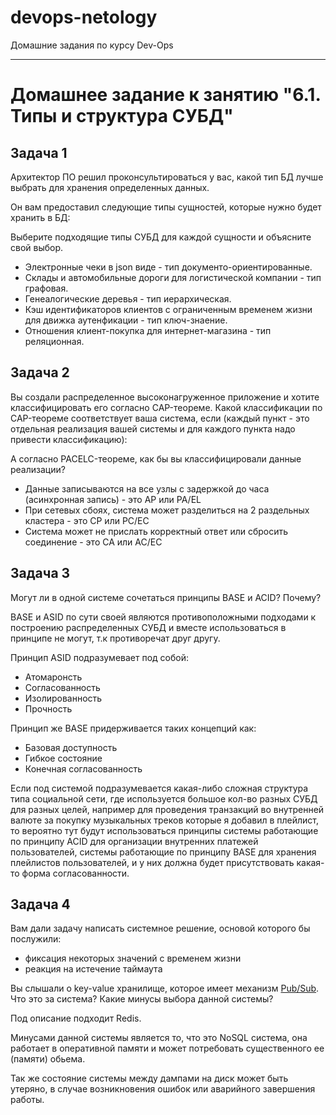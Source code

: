 # devops-netology
Домашние задания по курсу Dev-Ops

------

# Домашнее задание к занятию "6.1. Типы и структура СУБД"


## Задача 1


Архитектор ПО решил проконсультироваться у вас, какой тип БД
лучше выбрать для хранения определенных данных.

Он вам предоставил следующие типы сущностей, которые нужно будет хранить в БД:

Выберите подходящие типы СУБД для каждой сущности и объясните свой выбор.

- Электронные чеки в json виде - тип документо-ориентированные.
- Склады и автомобильные дороги для логистической компании - тип графовая.
- Генеалогические деревья - тип иерархическая.
- Кэш идентификаторов клиентов с ограниченным временем жизни для движка аутенфикации - тип ключ-знаение.
- Отношения клиент-покупка для интернет-магазина - тип реляционная.


## Задача 2


Вы создали распределенное высоконагруженное приложение и хотите классифицировать его согласно
CAP-теореме. Какой классификации по CAP-теореме соответствует ваша система, если
(каждый пункт - это отдельная реализация вашей системы и для каждого пункта надо привести классификацию):

А согласно PACELC-теореме, как бы вы классифицировали данные реализации?

- Данные записываются на все узлы с задержкой до часа (асинхронная запись) - это AP или PA/EL
- При сетевых сбоях, система может разделиться на 2 раздельных кластера - это CP или PC/EC
- Система может не прислать корректный ответ или сбросить соединение - это CA или AC/EC


## Задача 3


Могут ли в одной системе сочетаться принципы BASE и ACID? Почему?

  BASE и ASID по сути своей являются противоположными подходами к построению распределенных СУБД и вместе использоваться в принципе не могут, т.к противоречат друг другу.

  Принцип ASID подразумевает под собой:

   - Атомаронсть
   - Согласованность
   - Изолированность
   - Прочность

  Принцип же BASE придерживается таких концепций как:

   - Базовая доступность
   - Гибкое состояние
   - Конечная согласованность

  Если под системой подразумевается какая-либо сложная структура типа социальной сети, где используется большое кол-во разных СУБД для разных целей, например для проведения транзакций во внутренней валюте за покупку музыкальных треков которые я добавил в плейлист, то вероятно тут будут использоваться принципы системы работающие по принципу ACID для организации внутренних платежей пользователей, системы работающие по принципу BASE для хранения плейлистов пользователей, и у них должна будет присутствовать какая-то форма согласованности.


## Задача 4


Вам дали задачу написать системное решение, основой которого бы послужили:

- фиксация некоторых значений с временем жизни
- реакция на истечение таймаута

Вы слышали о key-value хранилище, которое имеет механизм [Pub/Sub](https://habr.com/ru/post/278237/).
Что это за система? Какие минусы выбора данной системы?

 Под описание подходит Redis.

 Минусами данной системы является то, что это NoSQL система, она работает в оперативной памяти и может потребовать существенного ее (памяти) обьема.

 Так же состояние системы между дампами на диск может быть утеряно, в случае возникновения ошибок или аварийного завершения работы.
